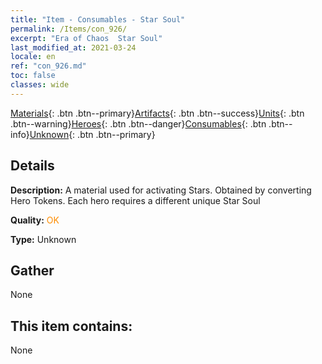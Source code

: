 ```yaml
---
title: "Item - Consumables - Star Soul"
permalink: /Items/con_926/
excerpt: "Era of Chaos  Star Soul"
last_modified_at: 2021-03-24
locale: en
ref: "con_926.md"
toc: false
classes: wide
---
```

 [Materials](/Items/){: .btn .btn--primary}[Artifacts](/Items/Artifacts/){: .btn .btn--success}[Units](/Items/Units/){: .btn .btn--warning}[Heroes](/Items/Heroes/){: .btn .btn--danger}[Consumables](/Items/Consumables/){: .btn .btn--info}[Unknown](/Items/Unknown/){: .btn .btn--primary}

## Details
 **Description:** A material used for activating Stars. Obtained by converting Hero Tokens. Each hero requires a different unique Star Soul

 **Quality:** <span style="color: #FF8C00">OK</span>

 **Type:** Unknown

## Gather

  None

## This item contains:

  None

